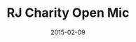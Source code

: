 ---
layout: post
title:  "RJ Charity Open Mic"
date:   2015-02-09
start:  "8:00"
end:    "10:00"
categories: events
---